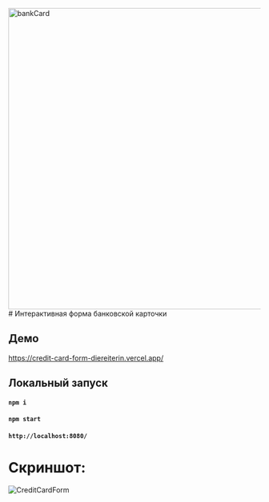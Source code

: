 <img width="603" alt="bankCard" src="https://github.com/DieReiterin/CreditCardForm/assets/106297490/b7aaeb86-d74b-4f95-bc1a-d2401bd977b9"># Интерактивная форма банковской карточки

## Демо
https://credit-card-form-diereiterin.vercel.app/

## Локальный запуск
#### `npm i `
#### `npm start`
#### `http://localhost:8080/`

# Скриншот:

![CreditCardForm](https://github.com/DieReiterin/CreditCardForm/blob/main/src/assets/bankCard.png)

